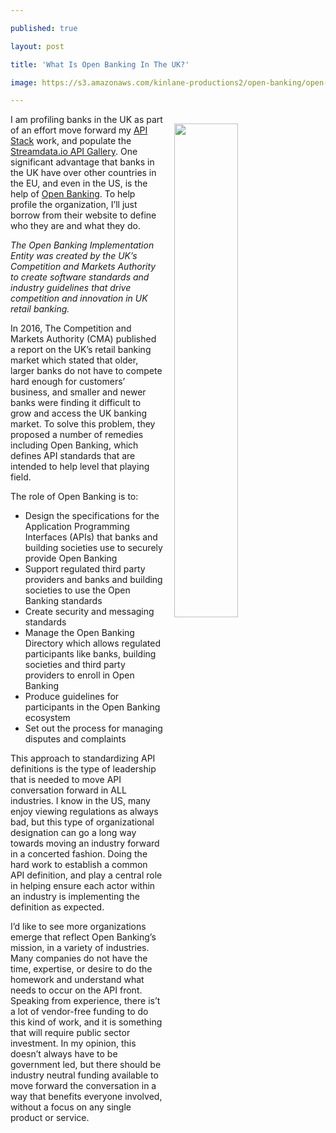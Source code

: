 ---
published: true
layout: post
title: 'What Is Open Banking In The UK?'
image: https://s3.amazonaws.com/kinlane-productions2/open-banking/open-banking-screenshot.png
---

<p><img src="https://s3.amazonaws.com/kinlane-productions2/open-banking/open-banking-screenshot.png" align="right" width="45%" style="padding: 15px;" />
<p>I am profiling banks in the UK as part of an effort move forward my <a href="http://theapistack.com">API Stack</a> work, and populate the <a href="https://streamdata.io/developers/api-gallery/">Streamdata.io API Gallery</a>. One significant advantage that banks in the UK have over other countries in the EU, and even in the US, is the help of <a href="https://www.openbanking.org.uk">Open Banking</a>. To help profile the organization, I’ll just borrow from their website to define who they are and what they do.

<p><em>The Open Banking Implementation Entity was created by the UK’s Competition and Markets Authority to create software standards and industry guidelines that drive competition and innovation in UK retail banking.</em>

<p>In 2016, The Competition and Markets Authority (CMA) published a report on the UK’s retail banking market which stated that older, larger banks do not have to compete hard enough for customers’ business, and smaller and newer banks were finding it difficult to grow and access the UK banking market. To solve this problem, they proposed a number of remedies including Open Banking, which defines API standards that are intended to help level that playing field.

<p>The role of Open Banking is to:

<ul>
  <li>Design the specifications for the Application Programming Interfaces (APIs) that banks and building societies use to securely provide Open Banking</li>
  <li>Support regulated third party providers and banks and building societies to use the Open Banking standards</li>
  <li>Create security and messaging standards</li>
  <li>Manage the Open Banking Directory which allows regulated participants like banks, building societies and third party providers to enroll in Open Banking</li>
  <li>Produce guidelines for participants in the Open Banking ecosystem</li>
  <li>Set out the process for managing disputes and complaints</li>
</ul>

<p>This approach to standardizing API definitions is the type of leadership that is needed to move API conversation forward in ALL industries. I know in the US, many enjoy viewing regulations as always bad, but this type of organizational designation can go a long way towards moving an industry forward in a concerted fashion. Doing the hard work to establish a common API definition, and play a central role in helping ensure each actor within an industry is implementing the definition as expected.

<p>I’d like to see more organizations emerge that reflect Open Banking’s mission, in a variety of industries. Many companies do not have the time, expertise, or desire to do the homework and understand what needs to occur on the API front. Speaking from experience, there is’t a lot of vendor-free funding to do this kind of work, and it is something that will require public sector investment. In my opinion, this doesn’t always have to be government led, but there should be industry neutral funding available to move forward the conversation in a way that benefits everyone involved, without a focus on any single product or service.


